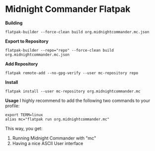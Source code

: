 # Midnight Commander Flatpak

**Building**
```
flatpak-builder --force-clean build org.midnightcommander.mc.json
```

**Export to Repository**
```
flatpak-builder --repo="repo" --force-clean build org.midnightcommander.mc.json
```

**Add Repository**
```
flatpak remote-add --no-gpg-verify --user mc-repository repo
```

**Install**
```
flatpak install --user mc-repository org.midnightcommander.mc
```

**Usage**
I highly recommend to add the following two commands to your profile:
```
export TERM=linux
alias mc="flatpak run org.midnightcommander.mc"
```
This way, you get:
1. Running Midnight Commander with "mc"
2. Having a nice ASCII User interface

